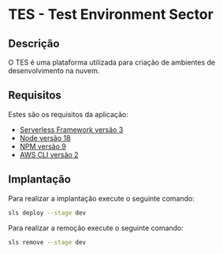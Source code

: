 # TES - Test Environment Sector
## Descrição

O TES é uma plataforma utilizada para criação de ambientes de desenvolvimento na nuvem.

## Requisitos
Estes são os requisitos da aplicação:
- [Serverless Framework versão 3](https://www.serverless.com/framework/docs)
- [Node versão 18](https://nodejs.org/en)
- [NPM versão 9](https://nodejs.org/en)
- [AWS CLI versão 2](https://aws.amazon.com/cli/)

## Implantação
Para realizar a implantação execute o seguinte comando:
```bash
sls deploy --stage dev
```

Para realizar a remoção execute o seguinte comando:
```bash
sls remove --stage dev
```